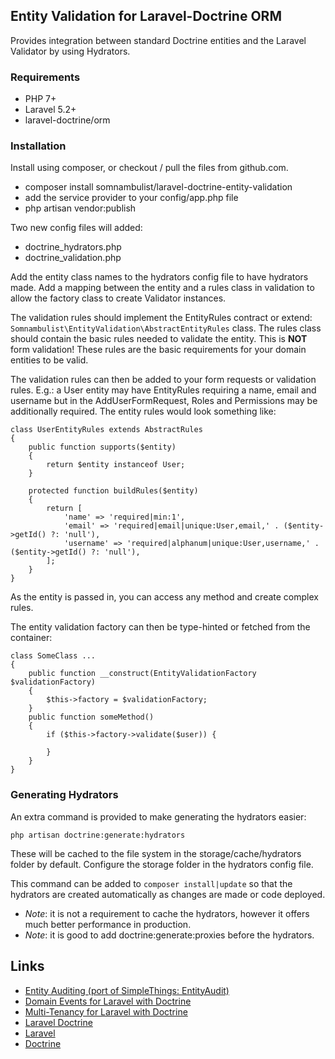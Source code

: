 ## Entity Validation for Laravel-Doctrine ORM

Provides integration between standard Doctrine entities and the Laravel Validator
by using Hydrators.

### Requirements

 * PHP 7+
 * Laravel 5.2+
 * laravel-doctrine/orm

### Installation

Install using composer, or checkout / pull the files from github.com.

 * composer install somnambulist/laravel-doctrine-entity-validation
 * add the service provider to your config/app.php file
 * php artisan vendor:publish

Two new config files will added:

 * doctrine_hydrators.php
 * doctrine_validation.php

Add the entity class names to the hydrators config file to have hydrators made.
Add a mapping between the entity and a rules class in validation to allow the factory
class to create Validator instances.

The validation rules should implement the EntityRules contract or extend:
`Somnambulist\EntityValidation\AbstractEntityRules` class. The rules class should contain
the basic rules needed to validate the entity. This is **NOT** form validation! These
rules are the basic requirements for your domain entities to be valid.

The validation rules can then be added to your form requests or validation rules.
E.g.: a User entity may have EntityRules requiring a name, email and username but in
the AddUserFormRequest, Roles and Permissions may be additionally required. The
entity rules would look something like:

    class UserEntityRules extends AbstractRules
    {
        public function supports($entity)
        {
            return $entity instanceof User;
        }
        
        protected function buildRules($entity)
        {
            return [
                'name' => 'required|min:1',
                'email' => 'required|email|unique:User,email,' . ($entity->getId() ?: 'null'),
                'username' => 'required|alphanum|unique:User,username,' . ($entity->getId() ?: 'null'),
            ];
        }
    }

As the entity is passed in, you can access any method and create complex rules.

The entity validation factory can then be type-hinted or fetched from the container:

    class SomeClass ...
    {
        public function __construct(EntityValidationFactory $validationFactory)
        {
            $this->factory = $validationFactory;
        }
        public function someMethod()
        {
            if ($this->factory->validate($user)) {
            
            }
        }
    }

### Generating Hydrators

An extra command is provided to make generating the hydrators easier:

    php artisan doctrine:generate:hydrators

These will be cached to the file system in the storage/cache/hydrators folder by
default. Configure the storage folder in the hydrators config file.

This command can be added to `composer install|update` so that the hydrators are
created automatically as changes are made or code deployed.

 * _Note_: it is not a requirement to cache the hydrators, however it offers much
   better performance in production.
 * _Note_: it is good to add doctrine:generate:proxies before the hydrators.

## Links

 * [Entity Auditing (port of SimpleThings: EntityAudit)](https://github.com/dave-redfern/laravel-doctrine-entity-audit)
 * [Domain Events for Laravel with Doctrine](https://github.com/dave-redfern/laravel-doctrine-domain-events)
 * [Multi-Tenancy for Laravel with Doctrine](https://github.com/dave-redfern/laravel-doctrine-tenancy)
 * [Laravel Doctrine](http://laraveldoctrine.org)
 * [Laravel](http://laravel.com)
 * [Doctrine](http://doctrine-project.org)
